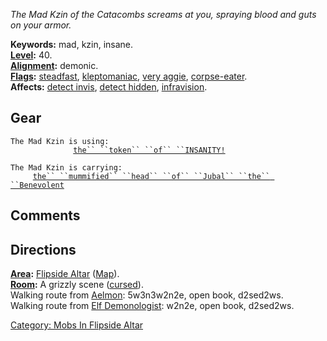 *The Mad Kzin of the Catacombs screams at you, spraying blood and guts
on your armor.*

**Keywords:** mad, kzin, insane.  
**[Level](Level.md "wikilink"):** 40.  
**[Alignment](Alignment.md "wikilink"):** demonic.  
**[Flags](:Category:_Mob_Types.md "wikilink"):**
[steadfast](Sentinel_Mobs.md "wikilink"),
[kleptomaniac](Thieving_Mobs.md "wikilink"), [very
aggie](Aggressive_Mobs.md "wikilink"),
[corpse-eater](Corpse-Eating_Mobs.md "wikilink").  
**Affects:** [detect invis](Detect_Invis.md "wikilink"), [detect
hidden](Detect_Hidden.md "wikilink"),
[infravision](Infravision.md "wikilink").  

## Gear

`The Mad Kzin is using:`  
<held>`              `[`the`` ``token`` ``of`` ``INSANITY!`](Token_Of_Insanity.md "wikilink")

`The Mad Kzin is carrying:`  
`     `[`the`` ``mummified`` ``head`` ``of`` ``Jubal`` ``the`` ``Benevolent`](Mummified_Head_Of_Jubal_The_Benevolent.md "wikilink")

## Comments

## Directions

**[Area](:Category:_Areas.md "wikilink"):** [Flipside
Altar](:Category:_Flipside_Altar.md "wikilink")
([Map](Flipside_Altar_Map.md "wikilink")).  
**[Room](:Category:_Rooms.md "wikilink"):** A grizzly scene
([cursed](Cursed_Rooms.md "wikilink")).  
Walking route from [Aelmon](Aelmon.md "wikilink"): 5w3n3w2n2e, open
book, d2sed2ws.  
Walking route from [Elf Demonologist](Elf_Demonologist "wikilink"):
w2n2e, open book, d2sed2ws.  

[Category: Mobs In Flipside
Altar](Category:_Mobs_In_Flipside_Altar "wikilink")
